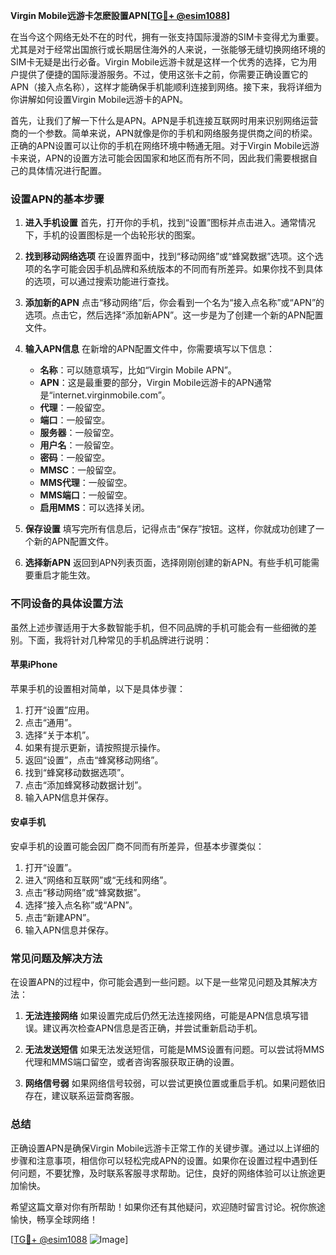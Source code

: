**Virgin Mobile远游卡怎麽設置APN[[TG💪+ @esim1088](https://t.me/s/esim1088)]**

在当今这个网络无处不在的时代，拥有一张支持国际漫游的SIM卡变得尤为重要。尤其是对于经常出国旅行或长期居住海外的人来说，一张能够无缝切换网络环境的SIM卡无疑是出行必备。Virgin Mobile远游卡就是这样一个优秀的选择，它为用户提供了便捷的国际漫游服务。不过，使用这张卡之前，你需要正确设置它的APN（接入点名称），这样才能确保手机能顺利连接到网络。接下来，我将详细为你讲解如何设置Virgin Mobile远游卡的APN。

首先，让我们了解一下什么是APN。APN是手机连接互联网时用来识别网络运营商的一个参数。简单来说，APN就像是你的手机和网络服务提供商之间的桥梁。正确的APN设置可以让你的手机在网络环境中畅通无阻。对于Virgin Mobile远游卡来说，APN的设置方法可能会因国家和地区而有所不同，因此我们需要根据自己的具体情况进行配置。

### 设置APN的基本步骤

1. **进入手机设置**
   首先，打开你的手机，找到“设置”图标并点击进入。通常情况下，手机的设置图标是一个齿轮形状的图案。

2. **找到移动网络选项**
   在设置界面中，找到“移动网络”或“蜂窝数据”选项。这个选项的名字可能会因手机品牌和系统版本的不同而有所差异。如果你找不到具体的选项，可以通过搜索功能进行查找。

3. **添加新的APN**
   点击“移动网络”后，你会看到一个名为“接入点名称”或“APN”的选项。点击它，然后选择“添加新APN”。这一步是为了创建一个新的APN配置文件。

4. **输入APN信息**
   在新增的APN配置文件中，你需要填写以下信息：
   - **名称**：可以随意填写，比如“Virgin Mobile APN”。
   - **APN**：这是最重要的部分，Virgin Mobile远游卡的APN通常是“internet.virginmobile.com”。
   - **代理**：一般留空。
   - **端口**：一般留空。
   - **服务器**：一般留空。
   - **用户名**：一般留空。
   - **密码**：一般留空。
   - **MMSC**：一般留空。
   - **MMS代理**：一般留空。
   - **MMS端口**：一般留空。
   - **启用MMS**：可以选择关闭。

5. **保存设置**
   填写完所有信息后，记得点击“保存”按钮。这样，你就成功创建了一个新的APN配置文件。

6. **选择新APN**
   返回到APN列表页面，选择刚刚创建的新APN。有些手机可能需要重启才能生效。

### 不同设备的具体设置方法

虽然上述步骤适用于大多数智能手机，但不同品牌的手机可能会有一些细微的差别。下面，我将针对几种常见的手机品牌进行说明：

#### 苹果iPhone
苹果手机的设置相对简单，以下是具体步骤：
1. 打开“设置”应用。
2. 点击“通用”。
3. 选择“关于本机”。
4. 如果有提示更新，请按照提示操作。
5. 返回“设置”，点击“蜂窝移动网络”。
6. 找到“蜂窝移动数据选项”。
7. 点击“添加蜂窝移动数据计划”。
8. 输入APN信息并保存。

#### 安卓手机
安卓手机的设置可能会因厂商不同而有所差异，但基本步骤类似：
1. 打开“设置”。
2. 进入“网络和互联网”或“无线和网络”。
3. 点击“移动网络”或“蜂窝数据”。
4. 选择“接入点名称”或“APN”。
5. 点击“新建APN”。
6. 输入APN信息并保存。

### 常见问题及解决方法

在设置APN的过程中，你可能会遇到一些问题。以下是一些常见问题及其解决方法：

1. **无法连接网络**
   如果设置完成后仍然无法连接网络，可能是APN信息填写错误。建议再次检查APN信息是否正确，并尝试重新启动手机。

2. **无法发送短信**
   如果无法发送短信，可能是MMS设置有问题。可以尝试将MMS代理和MMS端口留空，或者咨询客服获取正确的设置。

3. **网络信号弱**
   如果网络信号较弱，可以尝试更换位置或重启手机。如果问题依旧存在，建议联系运营商客服。

### 总结

正确设置APN是确保Virgin Mobile远游卡正常工作的关键步骤。通过以上详细的步骤和注意事项，相信你可以轻松完成APN的设置。如果你在设置过程中遇到任何问题，不要犹豫，及时联系客服寻求帮助。记住，良好的网络体验可以让旅途更加愉快。

希望这篇文章对你有所帮助！如果你还有其他疑问，欢迎随时留言讨论。祝你旅途愉快，畅享全球网络！

[[TG💪+ @esim1088](https://t.me/s/esim1088) ![Image](https://i.postimg.cc/4NQfJmqS/Snipaste-2025-05-13-00-14-12.png)]